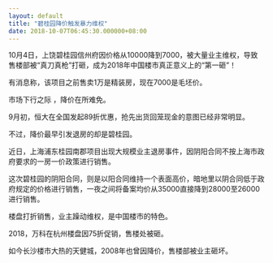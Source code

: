 ```yaml
---
layout: default
title: "碧桂园降价触发暴力维权"
date: 2018-10-07T06:45:30.000000+08:00
---
```


10月4日，上饶碧桂园信州府因价格从10000降到7000，被大量业主维权，导致售楼部被“真刀真枪”打砸，成为2018年中国楼市真正意义上的“第一砸”！

有消息称，该项目之前售卖1万是精装房，现在7000是毛坯价。

市场下行之际 ，降价在所难免。

9月初，恒大在全国发起89折优惠，抢先出货回笼现金的意图已经非常明显。

不过，降价最早引发退房的却是碧桂园。

近日，上海浦东桂园南郡项目出现大规模业主退房事件，因阴阳合同不按上海市政府要求的一房一价政策进行销售。

这次碧桂园的阴阳合同，则是以阳合同维持一个表面高价，暗地里以阴合同低于政府规定的价格进行销售，一夜之间将备案均价从35000直接降到28000至26000进行销售。

楼盘打折销售，业主躁动维权，是中国楼市的特色。

2018，万科在杭州楼盘因75折促销，售楼处被砸。

如今长沙楼市大热的天健城，2008年也曾因降价，售楼部被业主砸坏。

